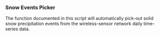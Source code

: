 ### Snow Events Picker
The function documented in this script will automatically pick-out 
solid snow precipitation events from the wireless-sensor network daily
time-series data.